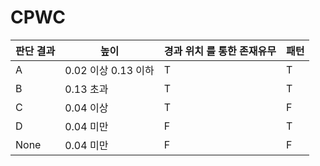 # CPWC
| 판단 결과 | 높이 | 경과 위치<test> 를 통한 존재유무 | 패턴 |
| --- | --- | --- | --- |
| A | 0.02 이상 0.13 이하 | T | T |
| B | 0.13 초과 | T | T |
| C | 0.04 이상 | T | F |
| D | 0.04 미만 | F | T |
| None | 0.04 미만 | F | F |